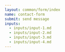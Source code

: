 ```yaml
---
layout: common/form/index
name: contact-form
submit: send message
inputs:
  - inputs/input-1.md
  - inputs/input-2.md
  - inputs/input-3.md
  - inputs/input-4.md
---
```

